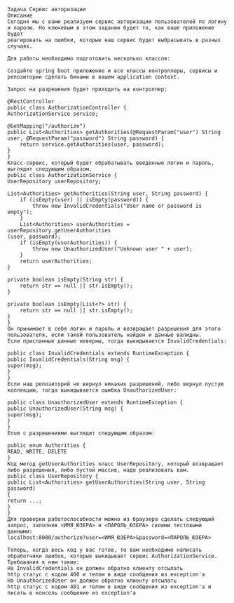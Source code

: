     Задача Сервис авторизации
    Описание
    Сегодня мы с вами реализуем сервис авторизации пользователей по логину 
    и паролю. Но ключевым в этом задании будет то, как ваше приложение будет
    реагировать на ошибки, которые наш сервис будет выбрасывать в разных
    случаях.

    Для работы необходимо подготовить несколько классов:

    Создайте spring boot приложение и все классы контроллеры, сервисы и 
    репозитории сделать бинами в вашем application context.

    Запрос на разрешения будет приходить на контроллер:

    @RestController
    public class AuthorizationController {
    AuthorizationService service;

    @GetMapping("/authorize")
    public List<Authorities> getAuthorities(@RequestParam("user") String
    user, @RequestParam("password") String password) {
        return service.getAuthorities(user, password);
    }
    }
    Класс-сервис, который будет обрабатывать введенные логин и пароль, 
    выглядит следующим образом.
    public class AuthorizationService {
    UserRepository userRepository;

    List<Authorities> getAuthorities(String user, String password) {
        if (isEmpty(user) || isEmpty(password)) {
            throw new InvalidCredentials("User name or password is empty");
        }
        List<Authorities> userAuthorities = userRepository.getUserAuthorities
    (user, password);
        if (isEmpty(userAuthorities)) {
            throw new UnauthorizedUser("Unknown user " + user);
        }
        return userAuthorities;
    }

    private boolean isEmpty(String str) {
        return str == null || str.isEmpty();
    }

    private boolean isEmpty(List<?> str) {
        return str == null || str.isEmpty();
    }
    }
    Он принимает в себя логин и пароль и возвращает разрешения для этого
    пользователя, если такой пользователь найден и данные валидны. 
    Если присланные данные неверны, тогда выкидывается InvalidCredentials:

    public class InvalidCredentials extends RuntimeException {
    public InvalidCredentials(String msg) {
    super(msg);
    }
    }
    Если наш репозиторий не вернул никаких разрешений, либо вернул пустую
    коллекцию, тогда выкидывается ошибка UnauthorizedUser:

    public class UnauthorizedUser extends RuntimeException {
    public UnauthorizedUser(String msg) {
    super(msg);
    }
    }
    Enum с разрешениями выглядит следующим образом:

    public enum Authorities {
    READ, WRITE, DELETE
    }
    Код метод getUserAuthorities класс UserRepository, который возвращает
    либо разрешения, либо пустой массив, надо реализовать вам.
    public class UserRepository {
    public List<Authorities> getUserAuthorities(String user, String password)
    {
    return ...;
    }
    }
    Для проверки работоспособности можно из браузера сделать следующий
    запрос, заполнив <ИМЯ_ЮЗЕРА> и <ПАРОЛЬ_ЮЗЕРА> своими тестовыми данными:
    localhost:8080/authorize?user=<ИМЯ_ЮЗЕРА>&password=<ПАРОЛЬ_ЮЗЕРА>

    Теперь, когда весь код у вас готов, то вам необходимо написать
    обработчики ошибок, которые выкидывает сервис AuthorizationService. 
    Требования к ним такие:
    На InvalidCredentials он должен обратно клиенту отсылать
    http статус с кодом 400 и телом в виде сообщения из exception'а
    На UnauthorizedUser он должен обратно клиенту отсылать
    http статус с кодом 401 и телом в виде сообщения из exception'а и 
    писать в консоль сообщение из exception'а